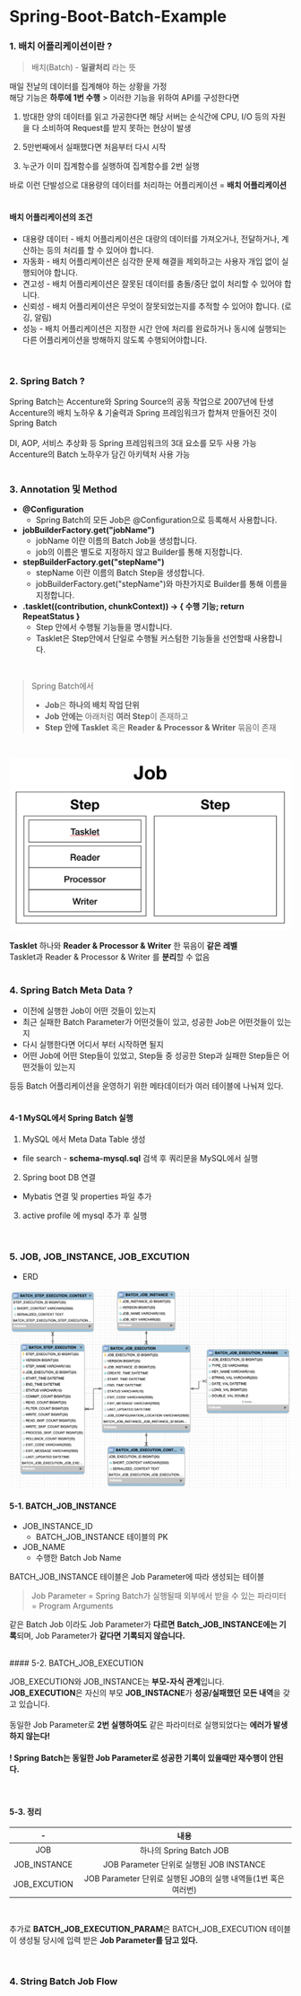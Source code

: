 # Spring-Boot-Batch-Example

### 1. 배치 어플리케이션이란 ?

> 배치(Batch) - **일괄처리** 라는 뜻

매일 전날의 데이터를 집계해야 하는 상황을 가정  
해당 기능은 **하루에 1번 수행** > 이러한 기능을 위하여 API를 구성한다면 
</br>

1. 방대한 양의 데이터를 읽고 가공한다면 해당 서버는 순식간에 CPU, I/O 등의 자원을 다 소비하여 Request를 받지 못하는 현상이 발생


2. 5만번째에서 실패했다면 처음부터 다시 시작
3. 누군가 이미 집계함수를 실행하여 집계함수를 2번 실행


바로 이런 단발성으로 대용량의 데이터를 처리하는 어플리케이션 = **배치 어플리케이션**  
</br>
#### 배치 어플리케이션의 조건
 - 대용량 데이터 - 배치 어플리케이션은 대량의 데이터를 가져오거나, 전달하거나, 계산하는 등의 처리를 할 수 ​​있어야 합니다.
 - 자동화 - 배치 어플리케이션은 심각한 문제 해결을 제외하고는 사용자 개입 없이 실행되어야 합니다.
 - 견고성 - 배치 어플리케이션은 잘못된 데이터를 충돌/중단 없이 처리할 수 있어야 합니다.
 - 신뢰성 - 배치 어플리케이션은 무엇이 잘못되었는지를 추적할 수 있어야 합니다. (로깅, 알림)
 - 성능 - 배치 어플리케이션은 지정한 시간 안에 처리를 완료하거나 동시에 실행되는 다른 어플리케이션을 방해하지 않도록 수행되어야합니다.
</br>

### 2. Spring Batch ?

Spring Batch는 Accenture와 Spring Source의 공동 작업으로 2007년에 탄생
Accenture의 배치 노하우 & 기술력과 Spring 프레임워크가 합쳐져 만들어진 것이 Spring Batch  
</br>
DI, AOP, 서비스 추상화 등 Spring 프레임워크의 3대 요소를 모두 사용 가능  
Accenture의 Batch 노하우가 담긴 아키텍처 사용 가능  
</br>

### 3. Annotation 및 Method

- **@Configuration**
   - Spring Batch의 모든 Job은 @Configuration으로 등록해서 사용합니다.
- **jobBuilderFactory.get("jobName")**
   - jobName 이란 이름의 Batch Job을 생성합니다.
   - job의 이름은 별도로 지정하지 않고 Builder를 통해 지정합니다.
- **stepBuilderFactory.get("stepName")**
   - stepName 이란 이름의 Batch Step을 생성합니다.
   - jobBuilderFactory.get("stepName")와 마찬가지로 Builder를 통해 이름을 지정합니다.
- **.tasklet((contribution, chunkContext)) -> { 수행 기능; return RepeatStatus }**
   - Step 안에서 수행될 기능들을 명시합니다.
   - Tasklet은 Step안에서 단일로 수행될 커스텀한 기능들을 선언할때 사용합니다.  
</br>


> Spring Batch에서  
>  - **Job**은 **하나의 배치 작업 단위**  
>  - **Job 안에는** 아래처럼 **여러 Step**이 존재하고  
>  - **Step 안에** **Tasklet** 혹은 **Reader & Processor & Writer** 묶음이 존재  

</br>  

![JOB](data/job.png)

**Tasklet** 하나와 **Reader & Processor & Writer** 한 묶음이 **같은 레벨**  
Tasklet과  Reader & Processor & Writer 를 **분리**할 수 없음  
</br>

### 4. Spring Batch Meta Data ?

 - 이전에 실행한 Job이 어떤 것들이 있는지  
 - 최근 실패한 Batch Parameter가 어떤것들이 있고, 성공한 Job은 어떤것들이 있는지  
 - 다시 실행한다면 어디서 부터 시작하면 될지  
 - 어떤 Job에 어떤 Step들이 있었고, Step들 중 성공한 Step과 실패한 Step들은 어떤것들이 있는지  

등등 Batch 어플리케이션을 운영하기 위한 메타데이터가 여러 테이블에 나눠져 있다.  
</br>


#### 4-1 MySQL에서 Spring Batch 실행
1. MySQL 에서 Meta Data Table 생성
 - file search - **schema-mysql.sql** 검색 후 쿼리문을 MySQL에서 실행

2. Spring boot DB 연결
 - Mybatis 연결 및 properties 파일 추가

3. active profile 에 mysql 추가 후 실행
</br>

### 5. JOB, JOB_INSTANCE, JOB_EXCUTION

 - ERD  

![ERD](data/batch_table_erd.png)  


#### 5-1. BATCH_JOB_INSTANCE

 * JOB_INSTANCE_ID  
   * BATCH_JOB_INSTANCE 테이블의 PK
 * JOB_NAME
   * 수행한 Batch Job Name

BATCH_JOB_INSTANCE 테이블은 Job Parameter에 따라 생성되는 테이블
 > Job Parameter = Spring Batch가 실행될때 외부에서 받을 수 있는 파라미터 = Program Arguments
 
같은 Batch Job 이라도 Job Parameter가 **다르면** **Batch_JOB_INSTANCE에는 기록**되며, Job Parameter가 **같다면 기록되지 않습니다.**  

</br>
#### 5-2. BATCH_JOB_EXECUTION

JOB_EXECUTION와 JOB_INSTANCE는 **부모-자식 관계**입니다.  
**JOB_EXECUTION**은 자신의 부모 **JOB_INSTACNE**가 **성공/실패했던 모든 내역**을 갖고 있습니다.  
</br>
동일한 Job Parameter로 **2번 실행하여도** 같은 파라미터로 실행되었다는 **에러가 발생하지 않는다!**

#### ! Spring Batch는 동일한 Job Parameter로 성공한 기록이 있을때만 재수행이 안된다.  

</br>

#### 5-3. 정리

|      -     |                          내용                          |
|:------------:|:------------------------------------------------------------:|
|      JOB     |                          하나의 Spring Batch JOB              |
| JOB_INSTANCE |           JOB Parameter 단위로 실행된 JOB INSTANCE           |
| JOB_EXCUTION | JOB Parameter 단위로 실행된 JOB의 실행 내역들(1번 혹은 여러번) |
</br>

추가로 **BATCH_JOB_EXECUTION_PARAM**은 BATCH_JOB_EXECUTION 테이블이 생성될 당시에 입력 받은 **Job Parameter를 담고 있다.**

</br>

### 4. String Batch Job Flow




